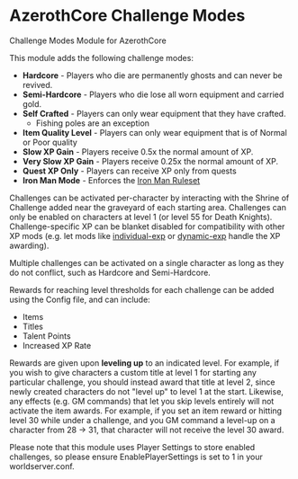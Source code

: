 # AzerothCore Challenge Modes
Challenge Modes Module for AzerothCore

This module adds the following challenge modes:

- **Hardcore** - Players who die are permanently ghosts and can never be revived.
- **Semi-Hardcore** - Players who die lose all worn equipment and carried gold.
- **Self Crafted** - Players can only wear equipment that they have crafted.
    - Fishing poles are an exception
- **Item Quality Level** - Players can only wear equipment that is of Normal or Poor quality
- **Slow XP Gain** - Players receive 0.5x the normal amount of XP.
- **Very Slow XP Gain** - Players receive 0.25x the normal amount of XP.
- **Quest XP Only** - Players can receive XP only from quests
- **Iron Man Mode** - Enforces the [Iron Man Ruleset](https://wowchallenges.com/challangeinfo/iron-man/)

Challenges can be activated per-character by interacting with the Shrine of Challenge added near the graveyard of each starting area.
Challenges can only be enabled on characters at level 1 (or level 55 for Death Knights).
Challenge-specific XP can be blanket disabled for compatibility with other XP mods (e.g. let mods like [individual-exp](https://github.com/azerothcore/mod-individual-xp) or [dynamic-exp](https://github.com/azerothcore/mod-dynamic-xp) handle the XP awarding).

Multiple challenges can be activated on a single character as long as they do not conflict, such as Hardcore and Semi-Hardcore.

Rewards for reaching level thresholds for each challenge can be added using the Config file, and can include:
- Items
- Titles
- Talent Points
- Increased XP Rate

Rewards are given upon **leveling up** to an indicated level. For example, if you wish to give characters a custom title at level 1 for starting any particular challenge, you should instead award that title at level 2, since newly created characters do not "level up" to level 1 at the start. Likewise, any effects (e.g. GM commands) that let you skip levels entirely will not activate the item awards. For example, if you set an item reward or hitting level 30 while under a challenge, and you GM command a level-up on a character from 28 -> 31, that character will not receive the level 30 award.

Please note that this module uses Player Settings to store enabled challenges, so please ensure EnablePlayerSettings is set to 1 in your worldserver.conf.
